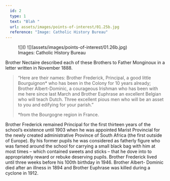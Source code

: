 ```yaml
---
  id: 2
  type: 1
  text: "Blah "
  url: assets/images/points-of-interest/01.25b.jpg
  reference: "Image: Catholic History Bureau"
---
```

<figure>![]() ![](assets/images/points-of-interest/01.26b.jpg)

<figcaption>Images: Catholic History Bureau</figcaption>

</figure>

Brother Nectaire described each of these Brothers to Father Monginoux in a letter written in November 1888.

> “Here are their names: Brother Frederick, Principal, a good little Bourguignon* who has been in the Colony for 10 years already; Brother Albert-Dominic, a courageous Irishman who has been with me here since last March and Brother Euphrase an excellent Belgian who will teach Dutch. Three excellent pious men who will be an asset to you and edifying for your parish.”
> 
> <footer>*from the Bourgogne region in France.</footer>

Brother Frederick remained Principal for the first thirteen years of the school’s existence until 1903 when he was appointed Marist Provincial for the newly created administrative Province of South Africa (the first outside of Europe). By his former pupils he was considered as fatherly figure who was famed around the school for carrying a small black bag with him at most times – which contained sweets and sticks – that he dove into to appropriately reward or rebuke deserving pupils. Brother Frederick lived until three weeks before his 100th birthday in 1946\. Brother Albert- Dominic died after an illness in 1894 and Brother Euphrase was killed during a cyclone in 1912.
        